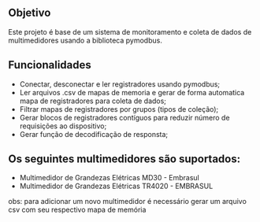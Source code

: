 ## Objetivo

Este projeto é base de um sistema de monitoramento e coleta de dados de multimedidores usando a biblioteca pymodbus.

## Funcionalidades

* Conectar, desconectar e ler registradores usando pymodbus;
* Ler arquivos .csv de mapas de memoria e gerar de forma automatica mapa de registradores para coleta de dados;
* Filtrar mapas de registradores por grupos (tipos de coleção);
* Gerar blocos de registradores contíguos para reduzir número de requisições ao dispositivo;
* Gerar função de decodificação de responsta; 


## Os seguintes multimedidores são suportados:
* Multimedidor de Grandezas Elétricas MD30 - Embrasul
* Multimedidor de Grandezas Elétricas TR4020 - EMBRASUL

obs: para adicionar um novo multimedidor é necessário gerar um arquivo csv com seu respectivo mapa de memória
